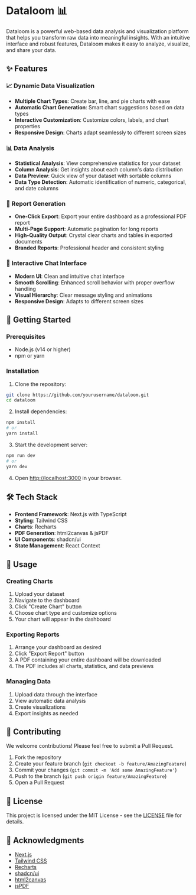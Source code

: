 # Dataloom 📊

Dataloom is a powerful web-based data analysis and visualization platform that helps you transform raw data into meaningful insights. With an intuitive interface and robust features, Dataloom makes it easy to analyze, visualize, and share your data.

## ✨ Features

### 📈 Dynamic Data Visualization
- **Multiple Chart Types**: Create bar, line, and pie charts with ease
- **Automatic Chart Generation**: Smart chart suggestions based on data types
- **Interactive Customization**: Customize colors, labels, and chart properties
- **Responsive Design**: Charts adapt seamlessly to different screen sizes

### 📊 Data Analysis
- **Statistical Analysis**: View comprehensive statistics for your dataset
- **Column Analysis**: Get insights about each column's data distribution
- **Data Preview**: Quick view of your dataset with sortable columns
- **Data Type Detection**: Automatic identification of numeric, categorical, and date columns

### 📑 Report Generation
- **One-Click Export**: Export your entire dashboard as a professional PDF report
- **Multi-Page Support**: Automatic pagination for long reports
- **High-Quality Output**: Crystal clear charts and tables in exported documents
- **Branded Reports**: Professional header and consistent styling

### 💬 Interactive Chat Interface
- **Modern UI**: Clean and intuitive chat interface
- **Smooth Scrolling**: Enhanced scroll behavior with proper overflow handling
- **Visual Hierarchy**: Clear message styling and animations
- **Responsive Design**: Adapts to different screen sizes

## 🚀 Getting Started

### Prerequisites
- Node.js (v14 or higher)
- npm or yarn

### Installation

1. Clone the repository:
```bash
git clone https://github.com/yourusername/dataloom.git
cd dataloom
```

2. Install dependencies:
```bash
npm install
# or
yarn install
```

3. Start the development server:
```bash
npm run dev
# or
yarn dev
```

4. Open [http://localhost:3000](http://localhost:3000) in your browser.

## 🛠️ Tech Stack

- **Frontend Framework**: Next.js with TypeScript
- **Styling**: Tailwind CSS
- **Charts**: Recharts
- **PDF Generation**: html2canvas & jsPDF
- **UI Components**: shadcn/ui
- **State Management**: React Context

## 📖 Usage

### Creating Charts
1. Upload your dataset
2. Navigate to the dashboard
3. Click "Create Chart" button
4. Choose chart type and customize options
5. Your chart will appear in the dashboard

### Exporting Reports
1. Arrange your dashboard as desired
2. Click "Export Report" button
3. A PDF containing your entire dashboard will be downloaded
4. The PDF includes all charts, statistics, and data previews

### Managing Data
1. Upload data through the interface
2. View automatic data analysis
3. Create visualizations
4. Export insights as needed

## 🤝 Contributing

We welcome contributions! Please feel free to submit a Pull Request.

1. Fork the repository
2. Create your feature branch (`git checkout -b feature/AmazingFeature`)
3. Commit your changes (`git commit -m 'Add some AmazingFeature'`)
4. Push to the branch (`git push origin feature/AmazingFeature`)
5. Open a Pull Request

## 📝 License

This project is licensed under the MIT License - see the [LICENSE](LICENSE) file for details.

## 🙏 Acknowledgments

- [Next.js](https://nextjs.org/)
- [Tailwind CSS](https://tailwindcss.com/)
- [Recharts](https://recharts.org/)
- [shadcn/ui](https://ui.shadcn.com/)
- [html2canvas](https://html2canvas.hertzen.com/)
- [jsPDF](https://rawgit.com/MrRio/jsPDF/master/docs/)
